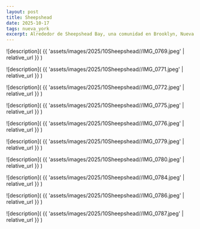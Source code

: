 ```yaml
---
layout: post
title: Sheepshead
date: 2025-10-17
tags: nueva_york
excerpt: Alrededor de Sheepshead Bay, una comunidad en Brooklyn, Nueva York
---
```


![description](
  {{ 'assets/images/2025/10Sheepshead//IMG_0769.jpeg' | relative_url }}
)

![description](
  {{ 'assets/images/2025/10Sheepshead//IMG_0771.jpeg' | relative_url }}
)

![description](
  {{ 'assets/images/2025/10Sheepshead//IMG_0772.jpeg' | relative_url }}
)

![description](
  {{ 'assets/images/2025/10Sheepshead//IMG_0775.jpeg' | relative_url }}
)

![description](
  {{ 'assets/images/2025/10Sheepshead//IMG_0776.jpeg' | relative_url }}
)

![description](
  {{ 'assets/images/2025/10Sheepshead//IMG_0779.jpeg' | relative_url }}
)

![description](
  {{ 'assets/images/2025/10Sheepshead//IMG_0780.jpeg' | relative_url }}
)

![description](
  {{ 'assets/images/2025/10Sheepshead//IMG_0784.jpeg' | relative_url }}
)

![description](
  {{ 'assets/images/2025/10Sheepshead//IMG_0786.jpeg' | relative_url }}
)

![description](
  {{ 'assets/images/2025/10Sheepshead//IMG_0787.jpeg' | relative_url }}
)

